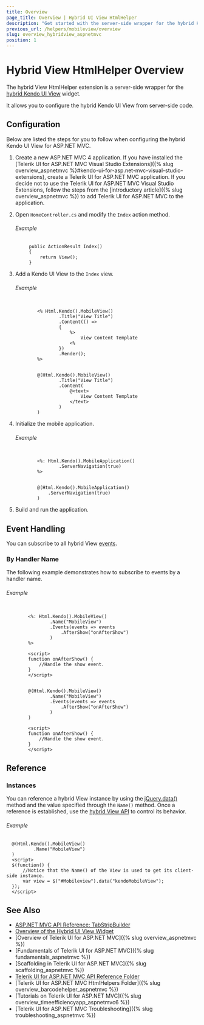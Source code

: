 ```yaml
---
title: Overview
page_title: Overview | Hybrid UI View HtmlHelper
description: "Get started with the server-side wrapper for the hybrid Kendo UI View widget for ASP.NET MVC."
previous_url: /helpers/mobileview/overview
slug: overview_hybridview_aspnetmvc
position: 1
---
```


# Hybrid View HtmlHelper Overview

The hybrid View HtmlHelper extension is a server-side wrapper for the [hybrid Kendo UI View](http://demos.telerik.com/kendo-ui/m/index#mobile-view/index) widget.

It allows you to configure the hybrid Kendo UI View from server-side code.

## Configuration

Below are listed the steps for you to follow when configuring the hybrid Kendo UI View for ASP.NET MVC.

1. Create a new ASP.NET MVC 4 application. If you have installed the [Telerik UI for ASP.NET MVC Visual Studio Extensions]({% slug overview_aspnetmvc %}#kendo-ui-for-asp.net-mvc-visual-studio-extensions), create a Telerik UI for ASP.NET MVC application. If you decide not to use the Telerik UI for ASP.NET MVC Visual Studio Extensions, follow the steps from the [introductory article]({% slug overview_aspnetmvc %}) to add Telerik UI for ASP.NET MVC to the application.

1. Open `HomeController.cs` and modify the `Index` action method.

    ###### Example

            public ActionResult Index()
            {
                return View();
            }

1. Add a Kendo UI View to the `Index` view.

    ###### Example

    ```tab-ASPX

            <% Html.Kendo().MobileView()
                    .Title("View Title")
                    .Content(() =>
                    {
                        %>
                            View Content Template
                        <%
                    })
                    .Render();
            %>
    ```
    ```tab-Razor

            @(Html.Kendo().MobileView()
                    .Title("View Title")
                    .Content(
                        @<text>
                            View Content Template
                        </text>
                    )
            )
    ```

1. Initialize the mobile application.

    ###### Example

    ```tab-ASPX

            <%: Html.Kendo().MobileApplication()
                    .ServerNavigation(true)
            %>
    ```
    ```tab-Razor

            @(Html.Kendo().MobileApplication()
                .ServerNavigation(true)
            )
    ```

1. Build and run the application.

## Event Handling

You can subscribe to all hybrid View [events](../../../../kendo-ui/api/javascript/mobile/ui/view#events).

### By Handler Name

The following example demonstrates how to subscribe to events by a handler name.

###### Example

```tab-ASPX

        <%: Html.Kendo().MobileView()
                .Name("MobileView")
                .Events(events => events
                    .AfterShow("onAfterShow")
                )
        %>

        <script>
        function onAfterShow() {
            //Handle the show event.
        }
        </script>
```
```tab-Razor

        @(Html.Kendo().MobileView()
                .Name("MobileView")
                .Events(events => events
                    .AfterShow("onAfterShow")
                )
        )

        <script>
        function onAfterShow() {
            //Handle the show event.
        }
        </script>
```

## Reference

### Instances

You can reference a hybrid View instance by using the [jQuery.data()](http://api.jquery.com/jQuery.data/) method and the value specified through the `Name()` method. Once a reference is established, use the [hybrid View API](../../../../kendo-ui/api/javascript/mobile/ui/view#methods) to control its behavior.

###### Example

      @(Html.Kendo().MobileView()
              .Name("MobileView")
      )
      <script>
      $(function() {
          //Notice that the Name() of the View is used to get its client-side instance.
          var view = $("#Mobileview").data("kendoMobileView");
      });
      </script>

## See Also

* [ASP.NET MVC API Reference: TabStripBuilder](../../../kendo-ui/api/Kendo.Mvc.UI.Fluent/MobileTabStripBuilder)
* [Overview of the Hybrid UI View Widget](../../../kendo-ui/controls/hybrid/view/view)
* [Overview of Telerik UI for ASP.NET MVC]({% slug overview_aspnetmvc %})
* [Fundamentals of Telerik UI for ASP.NET MVC]({% slug fundamentals_aspnetmvc %})
* [Scaffolding in Telerik UI for ASP.NET MVC]({% slug scaffolding_aspnetmvc %})
* [Telerik UI for ASP.NET MVC API Reference Folder](/api/Kendo.Mvc/AggregateFunction)
* [Telerik UI for ASP.NET MVC HtmlHelpers Folder]({% slug overview_barcodehelper_aspnetmvc %})
* [Tutorials on Telerik UI for ASP.NET MVC]({% slug overview_timeefficiencyapp_aspnetmvc6 %})
* [Telerik UI for ASP.NET MVC Troubleshooting]({% slug troubleshooting_aspnetmvc %})
